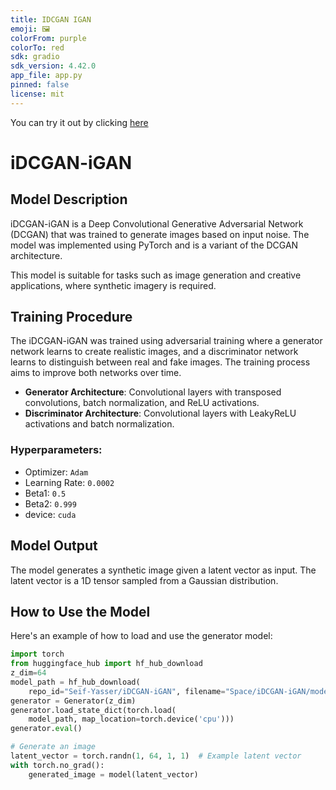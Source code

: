 ```yaml
---
title: IDCGAN IGAN
emoji: 🖼
colorFrom: purple
colorTo: red
sdk: gradio
sdk_version: 4.42.0
app_file: app.py
pinned: false
license: mit
---
```


You can try it out by clicking [here](https://huggingface.co/spaces/Seif-Yasser/iDCGAN-iGAN)

# iDCGAN-iGAN

## Model Description
iDCGAN-iGAN is a Deep Convolutional Generative Adversarial Network (DCGAN) that was trained to generate images based on input noise. The model was implemented using PyTorch and is a variant of the DCGAN architecture.

This model is suitable for tasks such as image generation and creative applications, where synthetic imagery is required.

## Training Procedure
The iDCGAN-iGAN was trained using adversarial training where a generator network learns to create realistic images, and a discriminator network learns to distinguish between real and fake images. The training process aims to improve both networks over time.

- **Generator Architecture**: Convolutional layers with transposed convolutions, batch normalization, and ReLU activations.
- **Discriminator Architecture**: Convolutional layers with LeakyReLU activations and batch normalization.

### Hyperparameters:
- Optimizer: `Adam`
- Learning Rate: `0.0002`
- Beta1: `0.5`
- Beta2: `0.999`
- device: `cuda`


## Model Output
The model generates a synthetic image given a latent vector as input. The latent vector is a 1D tensor sampled from a Gaussian distribution.

## How to Use the Model

Here's an example of how to load and use the generator model:

```python
import torch
from huggingface_hub import hf_hub_download
z_dim=64
model_path = hf_hub_download(
    repo_id="Seif-Yasser/iDCGAN-iGAN", filename="Space/iDCGAN-iGAN/models/gan_generator.pth")
generator = Generator(z_dim)
generator.load_state_dict(torch.load(
    model_path, map_location=torch.device('cpu')))
generator.eval()

# Generate an image
latent_vector = torch.randn(1, 64, 1, 1)  # Example latent vector
with torch.no_grad():
    generated_image = model(latent_vector)
